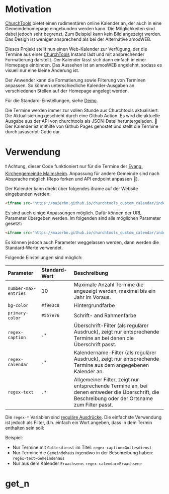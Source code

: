 # Motivation
[ChurchTools](https://church.tools/de/startseite/) bietet einen rudimentären online Kalender an, der auch in eine Gemeindehomepage eingebunden werden kann. Die Möglichkeiten sind dabei jedoch sehr begrenzt. Zum Beispiel kann kein Bild angezeigt werden. Das Design ist weniger ansprechend als bei der Alternative amosWEB.

Dieses Projekt stellt nun einen Web-Kalender zur Verfügung, der die Termine aus einer [ChurchTools](https://church.tools/de/startseite/) Instanz lädt und mit ansprechender Formatierung darstellt. Der Kalender lässt sich dann einfach in einer Homepage einbinden. Das Aussehen ist an amosWEB angelehnt, sodass es visuell nur eine kleine Änderung ist.

Der Anwender kann die Formatierung sowie Filterung von Terminen anpassen. So können unterschiedliche Kalender-Ausgaben an verschiedenen Stellen auf der Homepage angelegt werden.

Für die Standard-Einstellungen, siehe [Demo](https://maierbn.github.io/churchtools_custom_calendar/index.html).

Die Termine werden immer zur vollen Stunde aus Churchtools aktualisiert. Die Aktualisierung geschieht durch eine Github Action. Es wird die aktuelle Ausgabe aus der API von churchtools als JSON-Datei heruntergeladen. :page_with_curl: Der Kalender ist mithilfe von Github Pages gehostet und stellt die Termine durch javascript-Code dar.

# Verwendung
:heavy_exclamation_mark: Achtung, dieser Code funktioniert nur für die Termine der [Evang. Kirchengemeinde Malmsheim](https://www.malmsheim-evangelisch.de). Anpassung für andere Gemeinde sind nach Absprache möglich (Repo forken und API endpoint anpassen :wrench:).

Der Kalender kann direkt über folgendes iframe auf der Website eingebunden werden:
```html
<iframe src="https://maierbn.github.io/churchtools_custom_calendar/index.html"></iframe>
```

Es sind auch einige Anpassungen möglich. Dafür können der URL Parameter übergeben werden. Im folgenden sind alle möglichen Parameter gesetzt:

```html
<iframe src="https://maierbn.github.io/churchtools_custom_calendar/index.html?number-max-entries=10&bg-color=#f9e3c8&primary-color=#557e76&regex-caption=.*&regex-calendar=.*&regex-text=.*"></iframe>
```

Es können jedoch auch Parameter weggelassen werden, dann werden die Standard-Werte verwendet.

Folgende Einstellungen sind möglich:

| Parameter | Standard-Wert | Beschreibung
| :--- | :--- | :--- |
| `number-max-entries` | 10 | Maximale Anzahl Termine die angezeigt werden, maximal bis ein Jahr im Voraus. |
| `bg-color` | `#f9e3c8` | Hintergrundfarbe |
| `primary-color` | `#557e76` | Schrift- and Rahmenfarbe |
| `regex-caption` | `.*` | Überschrift-Filter (als regulärer Ausdruck), zeigt nur entsprechende Termine an bei denen die Überschrift passt. |
| `regex-calendar` | `.*` | Kalendername-Filter (als regulärer Ausdruck), zeigt nur entsprechende Termine aus dem angegebenen Kalender an. |
| `regex-text` | `.*` | Allgemeiner Filter, zeigt nur entsprechende Termine an, bei denen entweder die Überschrift, die Beschreibung oder der Ortsname zum Filter passt. |

Die `regex-*` Variablen sind [reguläre Ausdrücke](https://www.regexe.de/hilfe.jsp). Die einfachste Verwendung ist jedoch als Filter, d.h. einfach ein Wort angeben, dass in dem Termin enthalten sein soll:

Beispiel:

* Nur Termine mit `Gottesdienst` im Titel: `regex-caption=Gottesdienst`
* Nur Termine die `Gemeindehaus` irgendwo in der Beschreibung haben: `regex-text=Gemeindehaus`
* Nur aus dem Kalender `Erwachsene`: `regex-calendar=Erwachsene`

# get_n
